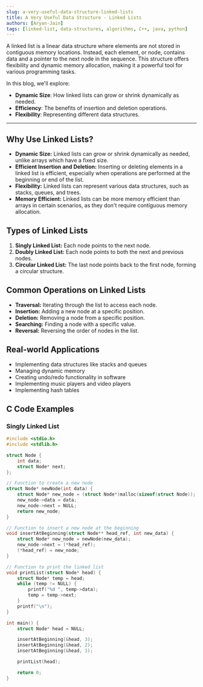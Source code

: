 ```yaml
---
slug: a-very-useful-data-structure-linked-lists
title: A Very Useful Data Structure - Linked Lists
authors: [Aryan-Jain]
tags: [linked-list, data-structures, algorithms, C++, java, python]
---
```


A linked list is a linear data structure where elements are not stored in contiguous memory locations. Instead, each element, or node, contains data and a pointer to the next node in the sequence. This structure offers flexibility and dynamic memory allocation, making it a powerful tool for various programming tasks.

<!-- truncate -->

In this blog, we'll explore:

- **Dynamic Size**: How linked lists can grow or shrink dynamically as needed.
- **Efficiency**: The benefits of insertion and deletion operations.
- **Flexibility**: Representing different data structures.

---

## Why Use Linked Lists?

* **Dynamic Size:** Linked lists can grow or shrink dynamically as needed, unlike arrays which have a fixed size.
* **Efficient Insertion and Deletion:** Inserting or deleting elements in a linked list is efficient, especially when operations are performed at the beginning or end of the list.
* **Flexibility:** Linked lists can represent various data structures, such as stacks, queues, and trees.
* **Memory Efficient:** Linked lists can be more memory efficient than arrays in certain scenarios, as they don't require contiguous memory allocation.

## Types of Linked Lists

1. **Singly Linked List:** Each node points to the next node.
2. **Doubly Linked List:** Each node points to both the next and previous nodes.
3. **Circular Linked List:** The last node points back to the first node, forming a circular structure.

## Common Operations on Linked Lists

* **Traversal:** Iterating through the list to access each node.
* **Insertion:** Adding a new node at a specific position.
* **Deletion:** Removing a node from a specific position.
* **Searching:** Finding a node with a specific value.
* **Reversal:** Reversing the order of nodes in the list.

## Real-world Applications

* Implementing data structures like stacks and queues
* Managing dynamic memory
* Creating undo/redo functionality in software
* Implementing music players and video players
* Implementing hash tables

## C Code Examples

### Singly Linked List

```c
#include <stdio.h>
#include <stdlib.h>

struct Node {
    int data;
    struct Node* next;
};

// Function to create a new node
struct Node* newNode(int data) {
    struct Node* new_node = (struct Node*)malloc(sizeof(struct Node));
    new_node->data = data;
    new_node->next = NULL;
    return new_node;
}

// Function to insert a new node at the beginning
void insertAtBeginning(struct Node** head_ref, int new_data) {
    struct Node* new_node = newNode(new_data);
    new_node->next = (*head_ref);
    (*head_ref) = new_node;
}

// Function to print the linked list
void printList(struct Node* head) {
    struct Node* temp = head;
    while (temp != NULL) {
        printf("%d ", temp->data);
        temp = temp->next;
    }
    printf("\n");
}

int main() {
    struct Node* head = NULL;

    insertAtBeginning(&head, 3);
    insertAtBeginning(&head, 2);
    insertAtBeginning(&head, 1);

    printList(head);

    return 0;
}
```
